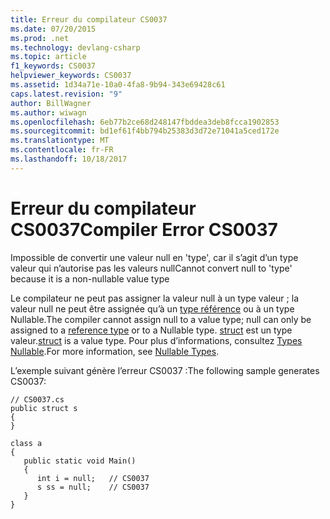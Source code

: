 ```yaml
---
title: Erreur du compilateur CS0037
ms.date: 07/20/2015
ms.prod: .net
ms.technology: devlang-csharp
ms.topic: article
f1_keywords: CS0037
helpviewer_keywords: CS0037
ms.assetid: 1d34a71e-10a0-4fa8-9b94-343e69428c61
caps.latest.revision: "9"
author: BillWagner
ms.author: wiwagn
ms.openlocfilehash: 6eb77b2ce68d248147fbddea3deb8fcca1902853
ms.sourcegitcommit: bd1ef61f4bb794b25383d3d72e71041a5ced172e
ms.translationtype: MT
ms.contentlocale: fr-FR
ms.lasthandoff: 10/18/2017
---
```

# <a name="compiler-error-cs0037"></a><span data-ttu-id="31995-102">Erreur du compilateur CS0037</span><span class="sxs-lookup"><span data-stu-id="31995-102">Compiler Error CS0037</span></span>
<span data-ttu-id="31995-103">Impossible de convertir une valeur null en 'type', car il s’agit d’un type valeur qui n’autorise pas les valeurs null</span><span class="sxs-lookup"><span data-stu-id="31995-103">Cannot convert null to 'type' because it is a non-nullable value type</span></span>  
  
 <span data-ttu-id="31995-104">Le compilateur ne peut pas assigner la valeur null à un type valeur ; la valeur null ne peut être assignée qu’à un [type référence](../../csharp/language-reference/keywords/reference-types.md) ou à un type Nullable.</span><span class="sxs-lookup"><span data-stu-id="31995-104">The compiler cannot assign null to a value type; null can only be assigned to a [reference type](../../csharp/language-reference/keywords/reference-types.md) or to a Nullable type.</span></span> <span data-ttu-id="31995-105">[struct](../../csharp/language-reference/keywords/struct.md) est un type valeur.</span><span class="sxs-lookup"><span data-stu-id="31995-105">[struct](../../csharp/language-reference/keywords/struct.md) is a value type.</span></span> <span data-ttu-id="31995-106">Pour plus d’informations, consultez [Types Nullable](../../csharp/programming-guide/nullable-types/index.md).</span><span class="sxs-lookup"><span data-stu-id="31995-106">For more information, see [Nullable Types](../../csharp/programming-guide/nullable-types/index.md).</span></span>  
  
 <span data-ttu-id="31995-107">L’exemple suivant génère l’erreur CS0037 :</span><span class="sxs-lookup"><span data-stu-id="31995-107">The following sample generates CS0037:</span></span>  
  
```  
// CS0037.cs  
public struct s  
{  
}  
  
class a  
{  
   public static void Main()  
   {  
      int i = null;   // CS0037  
      s ss = null;    // CS0037  
   }  
}  
```

